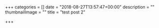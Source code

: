 +++
categories = []
date = "2018-08-27T13:57:47+00:00"
description = ""
thumbnailImage = ""
title = "test post 2"

+++
